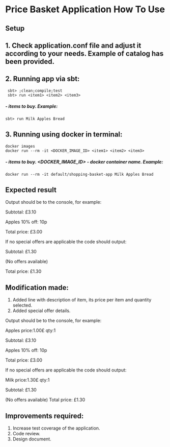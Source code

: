 # Price Basket Application How To Use
## Setup 
 ## 1. Check application.conf file and adjust it according to your needs. Example of catalog has been provided.
 ## 2. Running app via sbt: 
     sbt> ;clean;compile;test
     sbt> run <item1> <item2> <item3>
##### <item1> <item2> <item3> - items to buy. Example: 
    sbt> run Milk Apples Bread 
 ## 3. Running using docker in terminal:
    docker images 
    docker run --rm -it <DOCKER_IMAGE_ID> <item1> <item2> <item3>
##### <item1> <item2> <item3> - items to buy. <DOCKER_IMAGE_ID> - docker container name. Example: 
    docker run --rm -it default/shopping-basket-app Milk Apples Bread
    
## Expected result
Output should be to the console, for example:

Subtotal: £3.10 

Apples 10% off: 10p 

Total price: £3.00 

If no special offers are applicable the code should output:

Subtotal: £1.30

(No offers available) 

Total price: £1.30

## Modification made:
1. Added line with description of item, its price per item and quantity selected.
2. Added special offer details.

Output should be to the console, for example:

Apples price:1.00£ qty:1

Subtotal: £3.10 

Apples 10% off: 10p 

Total price: £3.00

If no special offers are applicable the code should output:

Milk price:1.30£ qty:1

Subtotal: £1.30

(No offers available) Total price: £1.30

## Improvements required:
  1. Increase test coverage of the application.
  2. Code review.
  3. Design document.

